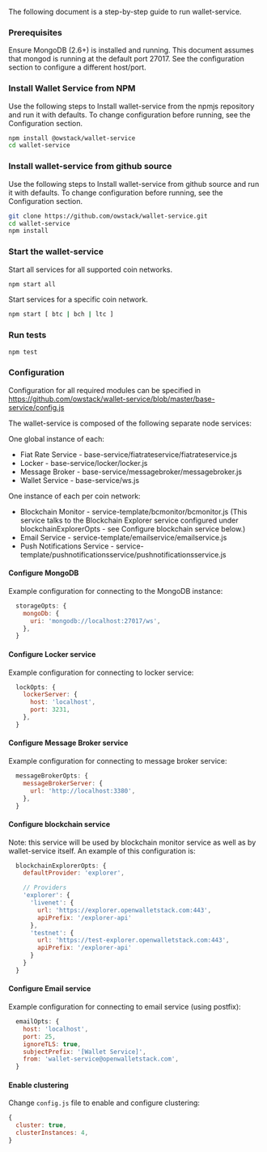 The following document is a step-by-step guide to run wallet-service.

### Prerequisites
Ensure MongoDB (2.6+) is installed and running. This document assumes that mongod is running at the default port 27017.
See the configuration section to configure a different host/port.

### Install Wallet Service from NPM
Use the following steps to Install wallet-service from the npmjs repository and run it with defaults. To change configuration before running, see the Configuration section.
```bash
npm install @owstack/wallet-service
cd wallet-service
```

### Install wallet-service from github source
Use the following steps to Install wallet-service from github source and run it with defaults. To change configuration before running, see the Configuration section.
```bash
git clone https://github.com/owstack/wallet-service.git
cd wallet-service
npm install
```

### Start the wallet-service
Start all services for all supported coin networks.
```bash
npm start all
```
Start services for a specific coin network.
```bash
npm start [ btc | bch | ltc ]
```

### Run tests
```bash
npm test
```

### Configuration
Configuration for all required modules can be specified in https://github.com/owstack/wallet-service/blob/master/base-service/config.js

The wallet-service is composed of the following separate node services:

One global instance of each:
* Fiat Rate Service - base-service/fiatrateservice/fiatrateservice.js
* Locker - base-service/locker/locker.js
* Message Broker - base-service/messagebroker/messagebroker.js
* Wallet Service - base-service/ws.js

One instance of each per coin network:
* Blockchain Monitor - service-template/bcmonitor/bcmonitor.js (This service talks to the Blockchain Explorer service configured under blockchainExplorerOpts - see Configure blockchain service below.)
* Email Service - service-template/emailservice/emailservice.js
* Push Notifications Service - service-template/pushnotificationsservice/pushnotificationsservice.js

#### Configure MongoDB
Example configuration for connecting to the MongoDB instance:
```javascript
  storageOpts: {
    mongoDb: {
      uri: 'mongodb://localhost:27017/ws',
    },
  }
```

#### Configure Locker service
Example configuration for connecting to locker service:
```javascript
  lockOpts: {
    lockerServer: {
      host: 'localhost',
      port: 3231,
    },
  }
```

#### Configure Message Broker service
Example configuration for connecting to message broker service:
```javascript
  messageBrokerOpts: {
    messageBrokerServer: {
      url: 'http://localhost:3380',
    },
  }
```

#### Configure blockchain service
Note: this service will be used by blockchain monitor service as well as by wallet-service itself.
An example of this configuration is:
```javascript
  blockchainExplorerOpts: {
    defaultProvider: 'explorer',

    // Providers
    'explorer': {
      'livenet': {
        url: 'https://explorer.openwalletstack.com:443',
        apiPrefix: '/explorer-api'
      },
      'testnet': {
        url: 'https://test-explorer.openwalletstack.com:443',
        apiPrefix: '/explorer-api'
      }
    }
  }
```

#### Configure Email service
Example configuration for connecting to email service (using postfix):
```javascript
  emailOpts: {
    host: 'localhost',
    port: 25,
    ignoreTLS: true,
    subjectPrefix: '[Wallet Service]',
    from: 'wallet-service@openwalletstack.com',
  }
```

#### Enable clustering
Change `config.js` file to enable and configure clustering:
```javascript
{
  cluster: true,
  clusterInstances: 4,
}
```
